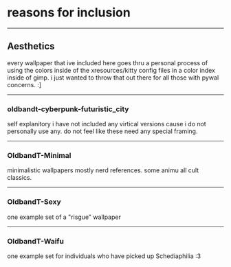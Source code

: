 # reasons for inclusion
---
## Aesthetics
every wallpaper that ive included here goes thru a personal process of using the colors inside of the xresources/kitty config files in a color index inside of gimp. i just wanted to throw that out there for all those with pywal concerns. :]

---
### oldbandt-cyberpunk-futuristic_city
self explanitory i have not included any virtical versions cause i do not personally use any. do not feel like these need any special framing.

---
### OldbandT-Minimal
minimalistic wallpapers mostly nerd references. some animu all cult classics.

---
### OldbandT-Sexy
one example set of a "risgue" wallpaper

---
### OldbandT-Waifu
one example set for individuals who have picked up Schediaphilia :3



